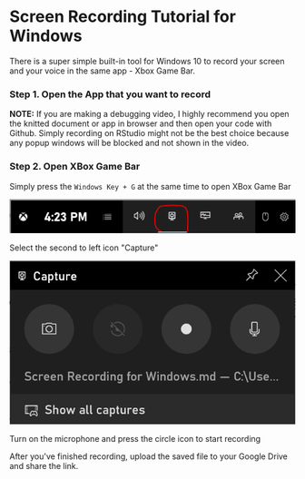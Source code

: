 # Screen Recording Tutorial for Windows

There is a super simple built-in tool for Windows 10 to record your screen and your voice in the same app -  Xbox Game Bar.

### Step 1. Open the App that you want to record

**NOTE:** If you are making a debugging video, I highly recommend you open the knitted document or app in browser and then open your code with Github. Simply recording on RStudio might not be the best choice because any popup windows will be blocked and not shown in the video.

### Step 2. Open XBox Game Bar

Simply press the `Windows Key + G` at the same time to open XBox Game Bar

![gamebar](./images/gamebar.PNG)

Select the second to left icon "Capture"

![microphone](./images/microphone.PNG)

Turn on the microphone and press the circle icon to start recording

After you've finished recording, upload the saved file to your Google Drive and share the link.
